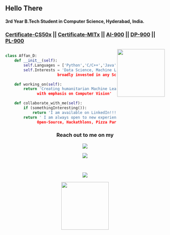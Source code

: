 ## Hello There

<!--
**sulphatet/sulphatet** is a ✨ _special_ ✨ repository because its `README.md` (this file) appears on your GitHub profile.

Here are some ideas to get you started:

- 🔭 I’m currently working on ...
- 🌱 I’m currently learning ...
- 👯 I’m looking to collaborate on ...
- 🤔 I’m looking for help with ...
- 💬 Ask me about ...
- 📫 How to reach me: ...
- 😄 Pronouns: ...
- ⚡ Fun fact: ...
-->
#### 3rd Year B.Tech Student in Computer Science, Hyderabad, India.
### [Certificate-CS50x](https://certificates.cs50.io/7730213a-d5de-4777-b08e-67519201edbc.pdf?size=letter) || [Certificate-MITx](https://courses.edx.org/certificates/2a6d32fe7a964dd9a99652c5cdb3d3c3) || [AI-900](https://www.credly.com/badges/0cea5243-6d1c-41a5-bb67-82f02f0fd873) || [DP-900](https://www.credly.com/badges/44181426-f8a4-4bf7-91ce-568e2806f08d/public_url) || [PL-900](https://www.credly.com/badges/21dff19d-9e59-447d-831c-b65b82774c1d/public_url)


<a  href="https://github.com/sulphatet">
    <img
      align="right"
      height="150em"
      src="https://github-readme-stats.vercel.app/api/top-langs/?username=sulphatet&show_icons=true&include_all_commits=true&count_private=true&layout=compact&theme=tokyonight"
    />
  </a>

```py

class Affan_D:
    def __init__(self):
        self.Languages = ['Python','C/C++','Java','MATLAB']
        self.Interests = 'Data Science, Machine Learning,
                       broadly invested in any Scientific Computing problem'
        
    def working_on(self):
        return 'Creating humanitarian Machine Learning based models,
              with emphasis on Computer Vision'
        
    def collaborate_with_me(self):
        if (somethingInteresting()):
            return 'I am available on LinkedIn!!!'
        return ' I am always open to new experiences! 
              Open-Source, Hackathlons, Pizza Parties, just hit me up'

```
### **<p align = "center">Reach out to me on my  </p>** 
<p align="center"> 
  <a href="https://www.linkedin.com/in/syed-affan-38b378216/">
    <img
      align="center"
      src="https://img.shields.io/badge/LinkedIn-0077B5?style=for-the-badge&logo=linkedin&logoColor=white"/>  
  </a>
</a>
</p>

<p align="center"> 
  <a href="https://www.kaggle.com/sulphatet/">
    <img
      align="center"
      src="https://img.shields.io/badge/Kaggle-035a7d?style=for-the-badge&logo=kaggle&logoColor=white"/>  
  </a>
</a>
</p>

<br>
<p align="center">
  <a href="https://github.com/sulphatet">
    <img
      align="center"
      src="https://github-profile-trophy.vercel.app/?username=sulphatet&theme=onedark&no-frame=true&row=1&&margin-w=20&no-bg=true"/>  
  </a>
</a>
</p>

<p align="center">
  <a href="https://github.com/sulphatet">
    <img
      align="center"
      height="150em"
      src="https://github-readme-stats.vercel.app/api?username=sulphatet&show_icons=true&include_all_commits=true&count_private=true&theme=tokyonight"
    />
  </a>

